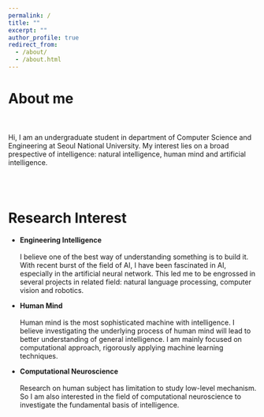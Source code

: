 ```yaml
---
permalink: /
title: ""
excerpt: ""
author_profile: true
redirect_from: 
  - /about/
  - /about.html
---
```


# About me <br> <br>

Hi, I am an undergraduate student in department of Computer Science and Engineering at Seoul National University. My interest lies on a broad prespective of intelligence: natural intelligence, human mind and artificial intelligence.

<br> <br>

Research Interest
======



- **Engineering Intelligence** <br> <br>
I believe one of the best way of understanding something is to build it. With recent burst of the field of AI, I have been fascinated in AI, especially in the artificial neural network. This led me to be engrossed in several projects in related field: natural language processing, computer vision and robotics.

- **Human Mind** <br> <br>
Human mind is the most sophisticated machine with intelligence. I believe investigating the underlying process of human mind will lead to better understanding of general intelligence. I am mainly focused on computational approach, rigorously applying machine learning techniques.

- **Computational Neuroscience** <br> <br>
Research on human subject has limitation to study low-level mechanism. So I am also interested in the field of computational neuroscience to investigate the fundamental basis of intelligence.
